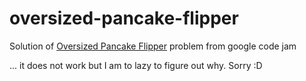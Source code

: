# oversized-pancake-flipper

Solution of [Oversized Pancake Flipper](https://code.google.com/codejam/contest/3264486/dashboard) problem from google code jam

... it does not work but I am to lazy to figure out why. Sorry :D
